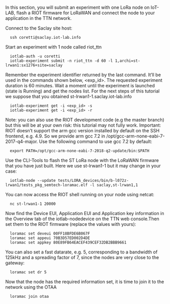 In this section, you will submit an experiment with one LoRa node on IoT-LAB, flash a RIOT firmware for LoRaWAN and connect the node to your application in the TTN network.

Connect to the Saclay site host:

      ssh coretti@saclay.iot-lab.info

Start an experiment with 1 node called riot_ttn

      iotlab-auth -u coretti 
      iotlab-experiment submit -n riot_ttn -d 60 -l 1,archi=st-lrwan1:sx1276+site=saclay

Remember the experiment identifier returned by the last command. It’ll be used in the commands shown below, <exp_id>. The requested experiment duration is 60 minutes. Wait a moment until the experiment is launched (state is Running) and get the nodes list. For the next steps of this tutorial we suppose that you obtained st-lrwan1-1.saclay.iot-lab.info

      iotlab-experiment get -i <exp_id> -s
      iotlab-experiment get -i <exp_id> -r

Note: you can also use the RIOT development code (e.g the master branch) but this will be at your own risk: this tutorial may not fully work. Important: RIOT doesn’t support the arm gcc version installed by default on the SSH frontend, e.g. 4.9. So we provide arm gcc 7.2 in /opt/gcc-arm-none-eabi-7-2017-q4-major. Use the following command to use gcc 7.2 by default:

      export PATH=/opt/gcc-arm-none-eabi-7-2018-q2-update/bin:$PATH

Use the CLI-Tools to flash the ST LoRa node with the LoRaWAN firmware that you have just built. Here we use st-lrwan1-1 but it may change in your case:

      iotlab-node --update tests/LORA_devices/bin/b-l072z-lrwan1/tests_pkg_semtech-loramac.elf -l saclay,st-lrwan1,1

You can now access the RIOT shell running on your node using netcat:

      nc st-lrwan1-1 20000

Now find the Device EUI, Application EUI and Application key information in the Overview tab of the iotlab-nodedevice on the TTN web console.Then set them to the RIOT firmware (replace the values with yours):

      loramac set deveui 00FF18BFDE6B067F
      loramac set appeui 70B3D57ED002D4DE
      loramac set appkey 80E89FB64EACEF439CEF32DB2BBB9661

You can also set a fast datarate, e.g. 5, corresponding to a bandwidth of 125kHz and a spreading factor of 7, since the nodes are very close to the gateway:

      loramac set dr 5

Now that the node has the required information set, it is time to join it to the network using the OTAA

      loramac join otaa

